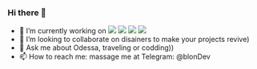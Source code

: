 ### Hi there 👋

<!--
**Maryna-Kamenna/maryna-kamenna** is a ✨ _special_ ✨ repository because its `README.md` (this file) appears on your GitHub profile.

Here are some ideas to get you started:-->

- 🔭 I’m currently working on <img src="https://img.icons8.com/ios/50/000000/javascript--v2.png"/> <img src="https://img.icons8.com/ios/50/000000/react-native--v2.png"/> <img src="https://img.icons8.com/color/48/000000/html-5--v1.png"/> <img src="https://img.icons8.com/ios/64/000000/external-css-file-file-type-justicon-lineal-color-justicon.png"/>
- 👯 I’m looking to collaborate on disainers to make your projects revive)
- 💬 Ask me about Odessa, traveling or codding))
- 📫 How to reach me: massage me at Telegram: @blonDev

